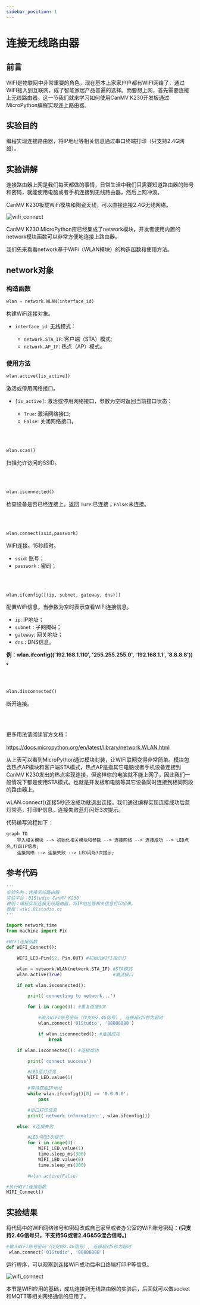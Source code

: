 ```yaml
---
sidebar_position: 1
---
```


# 连接无线路由器

## 前言
WIFI是物联网中非常重要的角色，现在基本上家家户户都有WIFI网络了，通过WIFI接入到互联网，成了智能家居产品普遍的选择。而要想上网，首先需要连接上无线路由器。这一节我们就来学习如何使用CanMV K230开发板通过MicroPython编程实现连上路由器。

## 实验目的

编程实现连接路由器，将IP地址等相关信息通过串口终端打印（只支持2.4G网络）。

## 实验讲解

连接路由器上网是我们每天都做的事情，日常生活中我们只需要知道路由器的账号和密码，就能使用电脑或者手机连接到无线路由器，然后上网冲浪。

CanMV K230板载WiFi模块和陶瓷天线，可以直接连接2.4G无线网络。

![wifi_connect](./img/wifi_connect/wifi_connect0.png)

CanMV K230 MicroPython库已经集成了network模块，开发者使用内置的network模块函数可以非常方便地连接上路由器。

我们先来看看network基于WiFi（WLAN模块）的构造函数和使用方法。

## network对象

### 构造函数
```python
wlan = network.WLAN(interface_id)
```
构建WiFi连接对象。 

- `interface_id`: 无线模式：

    - `network.STA_IF`: 客户端（STA）模式;
    - `network.AP_IF`: 热点（AP）模式。

### 使用方法
```python
wlan.active([is_active])
```
激活或停用网络接口。
- `[is_active]`: 激活或停用网络接口，参数为空时返回当前接口状态：

    - `True`: 激活网络接口;
    - `False`: 关闭网络接口。

<br></br>

```python
wlan.scan()
```

扫描允许访问的SSID。

<br></br>

```python
wlan.isconnected()
```
检查设备是否已经连接上。返回 `Ture`:已连接；`False`:未连接。

<br></br>

```python
wlan.connect(ssid,passwork)
```
WIFI连接。15秒超时。
- `ssid`: 账号；
- `passwork` : 密码；

<br></br>

```python
wlan.ifconfig([(ip, subnet, gateway, dns)])
```
配置WiFi信息，当参数为空时表示查看WiFi连接信息。
- `ip`: IP地址；
- `subnet` : 子网掩码；
- `gateway`: 网关地址；
- `dns` : DNS信息。

**例：wlan.ifconfig(('192.168.1.110', '255.255.255.0', '192.168.1.1', '8.8.8.8')) 。**

<br></br>

```python
wlan.disconnected()
```
断开连接。

<br></br>

更多用法请阅读官方文档：<br></br>
https://docs.micropython.org/en/latest/library/network.WLAN.html

从上表可以看到MicroPython通过模块封装，让WIFI联网变得非常简单。模块包含热点AP模块和客户端STA模式，热点AP是指其它电脑或者手机设备连接到CanMV K230发出的热点实现连接，但这样你的电脑就不能上网了，因此我们一般情况下都是使用STA模式。也就是开发板和电脑等其它设备同时连接到相同网段的路由器上。

wLAN.connect()连接5秒还没成功就退出连接。我们通过编程实现连接成功后蓝灯常亮，打印IP信息。连接失败蓝灯闪烁3次提示。

代码编写流程如下：


```mermaid
graph TD
    导入相关模块 --> 初始化相关模块和参数 --> 连接网络 --> 连接成功 --> LED点亮,打印IP信息;
    连接网络 --> 连接失败 --> LED闪烁3次提示;
```

## 参考代码

```python
'''
实验名称：连接无线路由器
实验平台：01Studio CanMV K230
说明：编程实现连接无线路由器，将IP地址等相关信息打印出来。
教程：wiki.01studio.cc
'''

import network,time
from machine import Pin

#WIFI连接函数
def WIFI_Connect():

    WIFI_LED=Pin(52, Pin.OUT) #初始化WIFI指示灯

    wlan = network.WLAN(network.STA_IF) #STA模式
    wlan.active(True)                   #激活接口

    if not wlan.isconnected():

        print('connecting to network...')

        for i in range(3): #重复连接3次

            #输入WIFI账号密码（仅支持2.4G信号）, 连接超过5秒为超时
            wlan.connect('01Studio', '88888888')

            if wlan.isconnected(): #连接成功
                break

    if wlan.isconnected(): #连接成功

        print('connect success')

        #LED蓝灯点亮
        WIFI_LED.value(1)

        #等待获取IP地址
        while wlan.ifconfig()[0] == '0.0.0.0':
            pass

        #串口打印信息
        print('network information:', wlan.ifconfig())

    else: #连接失败

        #LED闪烁3次提示
        for i in range(3):
            WIFI_LED.value(1)
            time.sleep_ms(300)
            WIFI_LED.value(0)
            time.sleep_ms(300)

        #wlan.active(False)

#执行WIFI连接函数
WIFI_Connect()

```

## 实验结果

将代码中的WiFi网络账号和密码改成自己家里或者办公室的WiFi账号密码：**(只支持2.4G信号只，不支持5G或者2.4G&5G混合信号。)**
```python
#输入WIFI账号密码（仅支持2.4G信号）, 连接超过5秒为超时
 wlan.connect('01Studio', '88888888')
```

运行程序，可以观察到连接WiFi成功后串口终端打印IP等信息。

![wifi_connect](./img/wifi_connect/wifi_connect1.png)

本节是WIFI应用的基础，成功连接到无线路由器的实验后，后面就可以做socket和MQTT等相关网络通信的应用了。